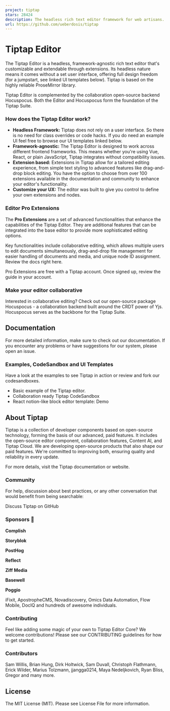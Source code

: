 ```yaml
---
project: tiptap
stars: 28424
description: The headless rich text editor framework for web artisans.
url: https://github.com/ueberdosis/tiptap
---
```


Tiptap Editor
=============

The Tiptap Editor is a headless, framework-agnostic rich text editor that's customizable and extendable through extensions. Its headless nature means it comes without a set user interface, offering full design freedom (for a jumpstart, see linked UI templates below). Tiptap is based on the highly reliable ProseMirror library.

Tiptap Editor is complemented by the collaboration open-source backend Hocuspocus. Both the Editor and Hocuspocus form the foundation of the Tiptap Suite.

### How does the Tiptap Editor work?

-   **Headless Framework:** Tiptap does not rely on a user interface. So there is no need for class overrides or code hacks. If you do need an example UI feel free to browse our UI templates linked below.
-   **Framework-agnostic:** The Tiptap Editor is designed to work across different frontend frameworks. This means whether you're using Vue, React, or plain JavaScript, Tiptap integrates without compatibility issues.
-   **Extension based:** Extensions in Tiptap allow for a tailored editing experience, from simple text styling to advanced features like drag-and-drop block editing. You have the option to choose from over 100 extensions available in the documentation and community to enhance your editor's functionality.
-   **Customize your UX:** The editor was built to give you control to define your own extensions and nodes.

### Editor Pro Extensions

The **Pro Extensions** are a set of advanced functionalities that enhance the capabilities of the Tiptap Editor. They are additional features that can be integrated into the base editor to provide more sophisticated editing options.

Key functionalities include collaborative editing, which allows multiple users to edit documents simultaneously, drag-and-drop file management for easier handling of documents and media, and unique node ID assignment. Review the docs right here.

Pro Extensions are free with a Tiptap account. Once signed up, review the guide in your account.

### Make your editor collaborative

Interested in collaborative editing? Check out our open-source package Hocuspocus - a collaboration backend built around the CRDT power of Yjs. Hocuspocus serves as the backbone for the Tiptap Suite.

Documentation
-------------

For more detailed information, make sure to check out our documentation. If you encounter any problems or have suggestions for our system, please open an issue.

### Examples, CodeSandbox and UI Templates

Have a look at the examples to see Tiptap in action or review and fork our codesandboxes.

-   Basic example of the Tiptap editor.
-   Collaboration ready Tiptap CodeSandbox
-   React notion-like block editor template: Demo

About Tiptap
------------

Tiptap is a collection of developer components based on open-source technology, forming the basis of our advanced, paid features. It includes the open-source editor component, collaboration features, Content AI, and Tiptap Cloud. We are developing open-source products that also shape our paid features. We're committed to improving both, ensuring quality and reliability in every update.

For more details, visit the Tiptap documentation or website.

### Community

For help, discussion about best practices, or any other conversation that would benefit from being searchable:

Discuss Tiptap on GitHub

### Sponsors 💖

  
**Complish**

  
**Storyblok**

  
**PostHog**

  
**Reflect**

  
**Ziff Media**

  
**Basewell**

  
**Poggio**

iFixit, ApostropheCMS, Novadiscovery, Omics Data Automation, Flow Mobile, DocIQ and hundreds of awesome individuals.

### Contributing

Feel like adding some magic of your own to Tiptap Editor Core? We welcome contributions! Please see our CONTRIBUTING guidelines for how to get started.

### Contributors

Sam Willis, Brian Hung, Dirk Holtwick, Sam Duvall, Christoph Flathmann, Erick Wilder, Marius Tolzmann, jjangga0214, Maya Nedeljkovich, Ryan Bliss, Gregor and many more.

License
-------

The MIT License (MIT). Please see License File for more information.

